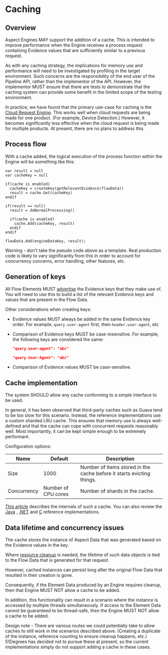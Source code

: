 # Caching

## Overview

Aspect Engines MAY support the addition of a cache.
This is intended to improve performance when the Engine receives a process
request containing Evidence values that are sufficiently similar to a previous request.

As with any caching strategy, the implications for memory use and
performance will need to be investigated by profiling in the target environment.
Such concerns are the responsibility of the end
user of the Pipeline API, rather than the implementor of the API.
However, the implementor MUST ensure that there are tests to demonstrate that
the caching system can provide some benefit in the limited scope of the
testing environment.

In practice, we have found that the primary use-case for caching is the
[Cloud Request Engine](../pipeline-elements/cloud-request-engine.md).
This works well when cloud requests are being made for one product.
(For example, Device Detection.) However, it becomes significantly less
effective when the cloud request is being made for multiple products.
At present, there are no plans to address this.

## Process flow

With a cache added, the logical execution of the process function within
the Engine will be something like this:

```pseudo-code
var result = null
var cacheKey = null

if(cache is enabled)
  cacheKey = createKey(getRelevantEvidence(flowData))
  result = cache.Get(cacheKey)
endif

if(result == null)
  result = doNormalProcessing()

  if(cache is enabled)
    cache.Add(cacheKey, result)
  endif
endif

flowData.Add(engineDataKey, result);
```

Warning - don't take the pseudo code above as a template. Real production code
is likely to vary significantly from this in order to account for concurrency
concerns, error handling, other features, etc.

## Generation of keys

All Flow Elements MUST [advertise](advertize-accepted-evidence.md) the
Evidence keys that they make use of.
You will need to use this to build a list of the relevant Evidence keys
and values that are present in the Flow Data.

Other considerations when creating keys:

- Evidence values MUST always be added in the same Evidence key order.
  For example, `query.user-agent` first, then `header.user-agent`, etc

- Comparison of Evidence keys MUST be case-insensitive. For example,
  the following keys are considered the same:

  ```json
  "query.user-agent": "abc"
  ```

  ```json
  "query.User-Agent": "abc"
  ```

- Comparison of Evidence values MUST be case-sensitive.

## Cache implementation

The system SHOULD allow any cache conforming to a simple interface to be
used.

In general, it has been observed that third-party caches such as Guava tend
to be too slow for this scenario. Instead, the reference implementations use
a custom sharded LRU cache. This ensures that memory use is always well-defined
and that the cache can cope with concurrent requests reasonably well. Most
importantly, it can be kept simple enough to be extremely performant.

Configuration options:

| Name        | Default             | Description                                                           |
|-------------|---------------------|-----------------------------------------------------------------------|
| Size        | 1000                | Number of items stored in the cache before it starts evicting things. |
| Concurrency | Number of CPU cores | Number of shards in the cache.                                        |

[This article](https://medium.com/@yewang2018/lru-cache-design-8257850a69fe)
describes the internals of such a cache. You can also review the
[Java](https://github.com/51Degrees/pipeline-java/blob/master/pipeline.caching/src/main/java/fiftyone/caching/LruCacheBase.java)
, [.NET](https://github.com/51Degrees/caching-dotnet/blob/master/FiftyOne.Caching/LruCacheBase.cs)
and [C](https://github.com/51Degrees/common-cxx/blob/main/cache.c)
reference implementations.

## Data lifetime and concurrency issues

The cache stores the instance of Aspect Data that was generated based
on the Evidence values in the key.

Where [resource cleanup](resource-cleanup.md) is needed, the lifetime
of such data objects is tied to the Flow Data that is generated for
that request.

However, cached instances can persist long after the original Flow Data
that resulted in their creation is gone.

Consequently, if the Element Data produced by an Engine requires
cleanup, then that Engine MUST NOT allow a cache to be added.

In addition, this functionality can result in a scenario where the
instance is accessed by multiple threads simultaneously.
If access to the Element Data cannot be guaranteed to be thread-safe,
then the Engine MUST NOT allow a cache to be added.

Design note - There are various routes we could potentially take to allow
caches to still work in the scenarios described above. (Creating a duplicate
of the instance, reference counting to ensure cleanup happens, etc.)
51Degrees has decided not to pursue these at present, so the current
implementations simply do not support adding a cache in these cases.
